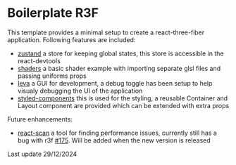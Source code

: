 # Boilerplate R3F

This template provides a minimal setup to create a react-three-fiber application. Following features are included:

- [zustand](https://zustand-demo.pmnd.rs/) a store for keeping global states, this store is accessible in the react-devtools
- [shaders](https://blog.maximeheckel.com/posts/the-study-of-shaders-with-react-three-fiber/) a basic shader example with importing separate glsl files and passing uniforms props
- [leva](https://github.com/pmndrs/leva) a GUI for development, a debug toggle has been setup to help visualy debugging the UI of the application
- [styled-components](https://styled-components.com/) this is used for the styling, a reusable Container and Layout component are provided which can be extended with extra props

Future enhancements:

- [react-scan](https://react-scan.com/) a tool for finding performance issues, currently still has a bug with r3f [#175](https://github.com/aidenybai/react-scan/issues/175). Will be added when the new version is released

Last update 29/12/2024
